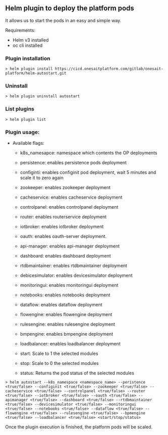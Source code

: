 ## Helm plugin to deploy the platform pods

It allows us to start the pods in an easy and simple way.

Requirements:

- Helm v3 installed
- oc cli installed

### Plugin installation

```
> helm plugin install https://cicd.onesaitplatform.com/gitlab/onesait-platform/helm-autostart.git
```

### Uninstall

```
> helm plugin uninstall autostart
```

### List plugins

```
> helm plugin list
```

### Plugin usage:

- Available flags:
  - k8s_namesapce: namespace which contents the OP deployments
  - persistence: enables persistence pods deployment
  - configinti: enables configinit pod deployment, wait 5 minutes and scale it to zero again
  - zookeeper: enables zookeeper deployment
  - cacheservice: enables cacheservice deployment
  - controlpanel: enables controlpanel deployment
  - router: enables routerservice deployment
  - iotbroker: enables iotbroker deployment
  - oauth: enables oauth-server deployment.
  - api-manager: enables api-manager deployment
  - dashboard: enables dashboard deployment
  - rtdbmaintainer: enables rtdbmaintainer deployment
  - debicesimulator: enables devicesimulator deployment
  - monitoringui: enables monitoringui deployment
  - notebooks: enables notebooks deployment
  - dataflow: enables dataflow deployment
  - flowengine: enables flowengine deployment
  - rulesengine: enables rulesengine deployment
  - bmpengine: enables bmpengine deployment
  - loadbalancer: enables loadbalancer deployment

  - start: Scale to 1 the selected modules
  - stop: Scale to 0 the selected modules
  - status: Returns the pod status of the selected modules

```
> helm autostart --k8s_namespace <namespace_name> --peristence <true/false> --configinit <true/false> --zookeeper <true/false> --cacheservice <true/false> --controlpanel <true/false> --router <true/false> --iotbroker <true/false> --oauth <true/false> --apimanager <true/false> --dashboard <true/false> --rtdbmaintainer <true/false> --devicesimulator <true/false> --monitoringui <true/false> --notebooks <true/false> --dataflow <true/false> --flowengine <true/false> --rulesengine <true/false> --bpmengine <true/false> --loadbalancer <true/false> <start/stop/status>
```

Once the plugin execution is finished, the platform pods will be scaled.

